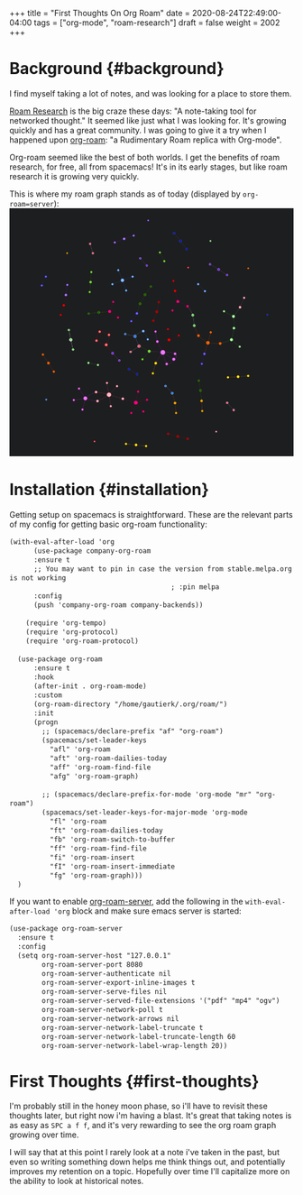 +++
title = "First Thoughts On Org Roam"
date = 2020-08-24T22:49:00-04:00
tags = ["org-mode", "roam-research"]
draft = false
weight = 2002
+++

# Background {#background}

I find myself taking a lot of notes, and was looking for a place to store them.

[Roam Research](https://roamresearch.com/) is the big craze these days: "A note-taking tool for networked thought." It seemed like just what I was looking for. It's growing quickly and has a great community. I was going to give it a try when I happened upon [org-roam](https://github.com/org-roam/org-roam): "a Rudimentary Roam replica with Org-mode".

Org-roam seemed like the best of both worlds. I get the benefits of roam research, for free, all from spacemacs! It's in its early stages, but like roam research it is growing very quickly.

This is where my roam graph stands as of today (displayed by `org-roam=server`):
![](org-roam-graph-08-24.png)


# Installation {#installation}

Getting setup on spacemacs is straightforward. These are the relevant parts of my config for getting basic org-roam functionality:

```elisp
(with-eval-after-load 'org
      (use-package company-org-roam
      :ensure t
      ;; You may want to pin in case the version from stable.melpa.org is not working
                                        ; :pin melpa
      :config
      (push 'company-org-roam company-backends))

    (require 'org-tempo)
    (require 'org-protocol)
    (require 'org-roam-protocol)

  (use-package org-roam
      :ensure t
      :hook
      (after-init . org-roam-mode)
      :custom
      (org-roam-directory "/home/gautierk/.org/roam/")
      :init
      (progn
        ;; (spacemacs/declare-prefix "af" "org-roam")
        (spacemacs/set-leader-keys
          "afl" 'org-roam
          "aft" 'org-roam-dailies-today
          "aff" 'org-roam-find-file
          "afg" 'org-roam-graph)

        ;; (spacemacs/declare-prefix-for-mode 'org-mode "mr" "org-roam")
        (spacemacs/set-leader-keys-for-major-mode 'org-mode
          "fl" 'org-roam
          "ft" 'org-roam-dailies-today
          "fb" 'org-roam-switch-to-buffer
          "ff" 'org-roam-find-file
          "fi" 'org-roam-insert
          "fI" 'org-roam-insert-immediate
          "fg" 'org-roam-graph)))
  )
```

If you want to enable [org-roam-server](https://github.com/org-roam/org-roam-server), add the following in the `with-eval-after-load 'org` block and make sure emacs server is started:

```elisp
(use-package org-roam-server
  :ensure t
  :config
  (setq org-roam-server-host "127.0.0.1"
        org-roam-server-port 8080
        org-roam-server-authenticate nil
        org-roam-server-export-inline-images t
        org-roam-server-serve-files nil
        org-roam-server-served-file-extensions '("pdf" "mp4" "ogv")
        org-roam-server-network-poll t
        org-roam-server-network-arrows nil
        org-roam-server-network-label-truncate t
        org-roam-server-network-label-truncate-length 60
        org-roam-server-network-label-wrap-length 20))
```


# First Thoughts {#first-thoughts}

I'm probably still in the honey moon phase, so i'll have to revisit these thoughts later, but right now i'm having a blast. It's great that taking notes is as easy as `SPC a f f`, and it's very rewarding to see the org roam graph growing over time.

I will say that at this point I rarely look at a note i've taken in the past, but even so writing something down helps me think things out, and potentially improves my retention on a topic. Hopefully over time I'll capitalize more on the ability to look at historical notes.
